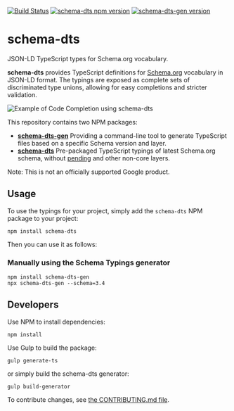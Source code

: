 [![Build Status](https://travis-ci.org/google/schema-dts.svg?branch=master)](https://travis-ci.org/google/schema-dts)
[![schema-dts npm version](https://badge.fury.io/js/schema-dts.svg)](https://www.npmjs.com/package/schema-dts)
[![schema-dts-gen version](https://badge.fury.io/js/schema-dts-gen.svg)](https://www.npmjs.com/package/schema-dts-gen)

# schema-dts

JSON-LD TypeScript types for Schema.org vocabulary.

**schema-dts** provides TypeScript definitions for
[Schema.org](https://schema.org/) vocabulary in JSON-LD format. The typings are
exposed as complete sets of discriminated type unions, allowing for easy
completions and stricter validation.

![Example of Code Completion using schema-dts](./example-1.gif)

This repository contains two NPM packages:

*   **[schema-dts-gen](https://www.npmjs.com/package/schema-dts-gen)** Providing
    a command-line tool to generate TypeScript files based on a specific Schema
    version and layer.
*   **[schema-dts](https://www.npmjs.com/package/schema-dts)** Pre-packaged
    TypeScript typings of latest Schema.org schema, without
    [pending](https://pending.schema.org/) and other non-core layers.

Note: This is not an officially supported Google product.

## Usage

To use the typings for your project, simply add the `schema-dts` NPM package to
your project:

    npm install schema-dts

Then you can use it as follows:

### Manually using the Schema Typings generator

    npm install schema-dts-gen
    npx schema-dts-gen --schema=3.4

## Developers

Use NPM to install dependencies:

    npm install

Use Gulp to build the package:

    gulp generate-ts

or simply build the schema-dts generator:

    gulp build-generator

To contribute changes, see [the CONTRIBUTING.md file](./CONTRIBUTING.md).
